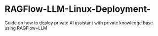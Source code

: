 # RAGFlow-LLM-Linux-Deployment-
Guide on how to deploy private AI assistant with private knowledge base using RAGFlow+LLM
